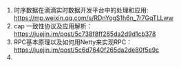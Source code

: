 1. 时序数据在滴滴实时数据开发平台中的处理和应用:
https://mp.weixin.qq.com/s/RDnYogS1h6n_7r7GqTLLww
2. cap 一致性协议及应用解析：https://juejin.im/post/5c738f8ff265da2d9d1cb378
3. RPC基本原理以及如何用Netty来实现RPC：https://juejin.im/post/5c6d7640f265da2de80f5e9c
4. 